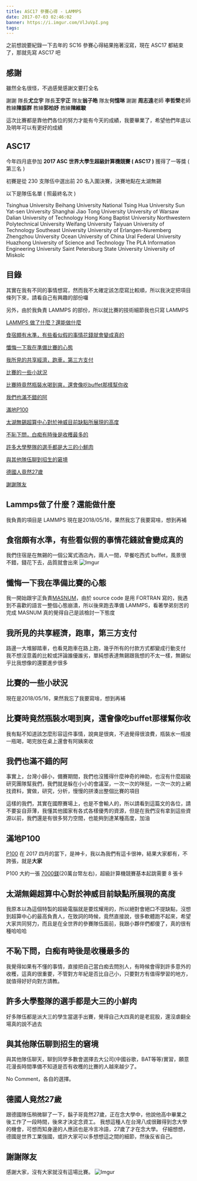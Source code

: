```yaml
---
title: ASC17 參賽心得 - LAMMPS
date: 2017-07-03 02:46:02
banner: https://i.imgur.com/VlJuVpI.png
tags:
---
```


之前想說要紀錄一下去年的 SC16 參賽心得結果拖著沒寫，現在 ASC17 都結束了，那就先寫 ASC17 吧

<!--more-->

## 感謝

雖然全名很怪，不過感覺感謝文要打全名

謝謝 隊長**尤立宇** 隊長**王宇正** 隊友**翁子皓** 隊友**何憶琳**
謝謝 **周志遠**老師 **李哲榮**老師 教練**陳振群** 教練**郭柏妤** 教練**陳維駿**

這次比賽都是靠他們各位的努力才能有今天的成績，我要畢業了，希望他們年底以及明年可以有更好的成績



## ASC17

今年四月底參加 **2017 ASC 世界大學生超級計算機競賽 ( ASC17 )** 獲得了一等獎 ( 第三名 )

初賽是從 230 支隊伍中選出前 20 名入圍決賽，決賽地點在太湖無錫

以下是隊伍名單 ( 照最終名次 )

Tsinghua University
Beihang University
National Tsing Hua University
Sun Yat-sen University
Shanghai Jiao Tong University
University of Warsaw
Dalian University of Technology
Hong Kong Baptist University
Northwestern Polytechnical University
Weifang University
Taiyuan University of Technology
Southeast University
University of Erlangen-Nuremberg
Zhengzhou University
Ocean University of China
Ural Federal University
Huazhong University of Science and Technology
The PLA Information Engineering University
Saint Petersburg State University
University of Miskolc

## 目錄

其實在我有不同的事情想寫，然而我不太確定該怎麼寫比較順，所以我決定把項目條列下來，請看自己有興趣的部份囉

另外，由於我負責 LAMMPS 的部份，所以就比賽的技術細節我也只寫 LAMMPS

[LAMMPS 做了什麼？還能做什麼](#Lammps做了什麼？還能做什麼)

[食宿頗有水準，有些看似假的事情花錢就會變成真的](#食宿頗有水準，有些看似假的事情花錢就會變成真的)

[懺悔一下我在準備比賽的心態](#懺悔一下我在準備比賽的心態)

[我所見的共享經濟，跑車，第三方支付](#我所見的共享經濟，跑車，第三方支付)

[比賽的一些小狀況](#比賽的一些小狀況)

[比賽時竟然瓶裝水喝到爽，還會像吃buffet那樣幫你收](#比賽時竟然瓶裝水喝到爽，還會像吃buffet那樣幫你收)

[我們也滿不錯的阿](#我們也滿不錯的阿)

[滿地P100](#滿地P100)

[太湖無錫超算中心對於神威目前缺點所展現的高度](#太湖無錫超算中心對於神威目前缺點所展現的高度)

[不恥下問，白痴有時後是收穫最多的](#不恥下問，白痴有時後是收穫最多的)

[許多大學整隊的選手都是大三的小鮮肉](#許多大學整隊的選手都是大三的小鮮肉)
  
[與其他隊伍聊到招生的窘境](#與其他隊伍聊到招生的窘境)

[德國人竟然27歲](#德國人竟然27歲)

[謝謝隊友](#謝謝隊友)

## Lammps做了什麼？還能做什麼

我負責的項目是 LAMMPS
現在是2018/05/16，果然我忘了我要寫啥，想到再補

## 食宿頗有水準，有些看似假的事情花錢就會變成真的
我們住宿是在無錫的一個公寓式酒店內，兩人一間，早餐吃西式 buffet，風景很不錯，錢花下去，品質就會出來
![Imgur](https://i.imgur.com/jA4Q0mZ.png)

## 懺悔一下我在準備比賽的心態
我一開始跟宇正負責[MASNUM](http://221.0.186.5/IOC-WESTPAC_OFDS/model.html)，由於 source code 是用 FORTRAN 寫的，我遇到不喜歡的語言一整個心態崩潰，所以後來跑去準備 LAMMPS，看著學弟刻苦的完成 MASNUM 真的覺得自己是該檢討一下態度

## 我所見的共享經濟，跑車，第三方支付
路邊一大堆腳踏車，也看見跑車在路上跑，幾乎所有的付款方式都變成行動支付
我不想沒意義的比較或評論誰優誰劣，單純想表達無錫跟我想的不太一樣，無錫似乎比我想像的還要進步很多

## 比賽的一些小狀況
現在是2018/05/16，果然我忘了我要寫啥，想到再補

## 比賽時竟然瓶裝水喝到爽，還會像吃buffet那樣幫你收
我有點不知道該怎麼形容這件事情，說爽是很爽，不過覺得很浪費，瓶裝水一瓶接一瓶喝，喝完放在桌上還會有阿姨來收

## 我們也滿不錯的阿
事實上，台灣小歸小，備賽期間，我們也沒獲得什麼神奇的神助，也沒有什麼超級研究團隊幫我們，我們就是躲在小小的會議室，一次一次的咪挺，一次一次的上網找資料，實做，研究，分析，慢慢的拼湊出整個比賽的項目

這樣的我們，其實在國際賽場上，也是不會輸人的，所以請看到這篇文的各位，請不要妄自菲薄，我懂其他國家有各式各樣優秀的資源，但是在我們沒有拿到這些資源以前，我們還是有很多努力空間，也能夠到達某種高度，加油


## 滿地P100
[P100](http://www.nvidia.com.tw/object/tesla-p100-tw.html) 在 2017 四月的當下，是神卡，我以為我們有這卡很神，結果大家都有，不誇張，就是**大家**

P100 大約一張 [7000鎂](https://www.amazon.com/NVIDIA-Tesla-P100-computing-processor/dp/B06WV7HFWV)(20萬台幣左右)，超級計算機競賽基本起跳需要 8 張卡

## 太湖無錫超算中心對於神威目前缺點所展現的高度
我原本以為這個特製的超級電腦就是要炫耀用的，所以絕對會絕口不提缺點，沒想到超算中心的最高負責人，在致詞的時候，竟然直接說，很多軟體跑不起來，希望大家共同努力，而且是在全世界的參賽隊伍面前，我跟小夥伴們都傻了，真的很有種哈哈哈

## 不恥下問，白痴有時後是收穫最多的
我覺得如果有不懂的事情，直接把自己當白痴去問別人，有時候會得到許多意外的收穫，這真的很重要，不管對方年紀是否比自己小，只要對方有值得學習的地方，就值得好好向對方請教。

## 許多大學整隊的選手都是大三的小鮮肉
好多隊伍都是派大三的學生當選手出賽，覺得自己大四真的是老屁股，還沒虐翻全場真的說不過去

## 與其他隊伍聊到招生的窘境
與其他隊伍聊天，聊到同學多數會選擇去大公司(中國谷歌，BAT等等)實習，願意花漫長時間準備不知道是否有收穫的比賽的人越來越少了。

No Comment，各自的選擇。

## 德國人竟然27歲
跟德國隊伍稍微聊了一下，鬍子哥竟然27歲，正在念大學中，他說他高中畢業之後工作了一段時間，後來才決定念資工。
我想這種人在台灣八成很難得到念大學的機會，可想而知身邊的人應該也是冷言冷語，27歲了才在念大學。
仔細想想，德國是世界工業強國，或許大家可以多想想這之間的細節，然後反省自己。

## 謝謝隊友
感謝大家，沒有大家就沒有這場比賽。
![Imgur](https://i.imgur.com/exkJf8f.png)
